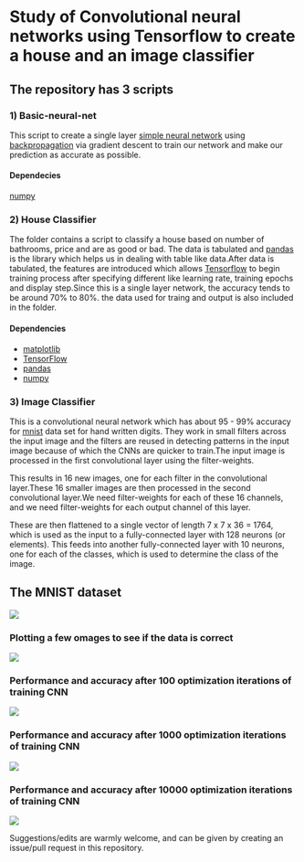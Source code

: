 # Study of Convolutional neural networks using Tensorflow to create a house and an image classifier 

## The repository has 3 scripts 
### 1) Basic-neural-net 
This script to create a single layer [simple neural network](http://computing.dcu.ie/~humphrys/Notes/Neural/single.neural.html) using [backpropagation](http://neuralnetworksanddeeplearning.com/chap2.html) via gradient descent to train our network and make our prediction as accurate as possible.
#### Dependecies 
[numpy](http://www.numpy.org/)
### 2) House Classifier 
The folder contains a script to classify a house based on number of bathrooms, price and are as good or bad. The data is tabulated and [pandas](http://pandas.pydata.org/) is the library which helps us in dealing with table like data.After data is tabulated, the features are introduced which allows [Tensorflow](https://www.tensorflow.org/) to begin training process after specifying different like learning rate, training epochs and display step.Since this is a single layer network, the accuracy tends to be around 70% to 80%. the data used for traing and output is also included in the folder. 

#### Dependencies 
- [matplotlib](https://matplotlib.org/)
- [TensorFlow](https://www.tensorflow.org/)
- [pandas](http://pandas.pydata.org/)
- [numpy](http://www.numpy.org/)

### 3) Image Classifier
This is a convolutional neural network which has about 95 - 99% accuracy for [mnist](https://www.tensorflow.org/get_started/mnist/beginners) data set for hand written digits. They work in small filters across the input image and the filters are reused in detecting patterns in the input image because of which the CNNs are quicker to train.The input image is processed in the first convolutional layer using the filter-weights. 

This results in 16 new images, one for each filter in the convolutional layer.These 16 smaller images are then processed in the second convolutional layer.We need filter-weights for each of these 16 channels, and we need filter-weights for each output channel of this layer. 

These are then flattened to a single vector of length 7 x 7 x 36 = 1764, which is used as the input to a fully-connected layer with 128 neurons (or elements). This feeds into another fully-connected layer with 10 neurons, one for each of the classes, which is used to determine the class of the image.



## The MNIST dataset

![](http://i.imgur.com/TaJkAHl.png)

### Plotting a few omages to see if the data is correct

![](http://i.imgur.com/FqiAFsN.png?1)

### Performance and accuracy after 100 optimization iterations of training CNN

![](http://i.imgur.com/4HSBgln.png?1)

### Performance and accuracy after 1000 optimization iterations of training CNN

![](http://i.imgur.com/PCATzau.png?1)

### Performance and accuracy after 10000 optimization iterations of training CNN

![](http://i.imgur.com/W16XnRx.png?1)

Suggestions/edits are warmly welcome, and can be given by creating an issue/pull request in this repository.
